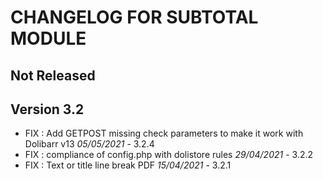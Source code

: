 # CHANGELOG FOR SUBTOTAL MODULE

## Not Released



## Version 3.2

- FIX : Add GETPOST missing check parameters to make it work with Dolibarr v13 *05/05/2021* - 3.2.4
- FIX : compliance of config.php with dolistore rules *29/04/2021* - 3.2.2
- FIX : Text or title line break PDF *15/04/2021* - 3.2.1
